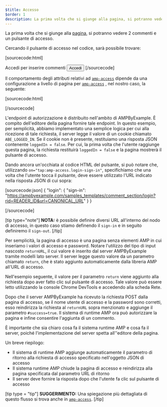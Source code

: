 ```yaml
---
$title: Accesso
$order: 1
description: La prima volta che si giunge alla pagina, si potranno vedere 2 commenti e un pulsante di accesso. Cercando il pulsante di accesso nel codice, sarà possibile trovare ...
---
```


La prima volta che si giunge alla [pagina](../../../../documentation/examples/previews/Comment_Section.html), si potranno vedere 2 commenti e un pulsante di accesso.

<amp-img src="/static/img/login-button.jpg" alt="Login button" height="290" width="300"></amp-img>

Cercando il pulsante di accesso nel codice, sarà possibile trovare:

[sourcecode:html] <span amp-access="NOT loggedIn" role="button" tabindex="0" amp-access-hide=""></span>

  <h>Accedi per inserire commenti</h>   <button on="tap:amp-access.login-sign-in" class="button-primary comment-button">Accedi</button>  [/sourcecode]

Il comportamento degli attributi relativi ad [`amp-access`](../../../../documentation/components/reference/amp-access.md) dipende da una configurazione a livello di pagina per [`amp-access`](../../../../documentation/components/reference/amp-access.md) , nel nostro caso, la seguente:

[sourcecode:html]

<script id="amp-access" type="application/json"><br>  {<br>    "authorization": "https://ampbyexample.com/samples_templates/comment_section/authorization?rid=READER_ID&url=CANONICAL_URL&ref=DOCUMENT_REFERRER&_=RANDOM",<br>    "noPingback": "true",<br>    "login": {<br>      "sign-in": "https://ampbyexample.com/samples_templates/comment_section/login?rid=READER_ID&url=CANONICAL_URL",<br>      "sign-out": "https://ampbyexample.com/samples_templates/comment_section/logout"<br>    },<br>    "authorizationFallbackResponse": {<br>      "error": true,<br>      "loggedIn": false<br>    }<br>  }<br></script>

[/sourcecode]

L'endpoint di autorizzazione è distribuito nell'ambito di AMPByExample. È compito dell'editore della pagina fornire tale endpoint. In questo esempio, per semplicità, abbiamo implementato una semplice logica per cui alla ricezione di tale richiesta, il server legge il valore di un cookie chiamato `ABE_LOGGED_IN`. Se il cookie non è presente, restituiamo una risposta JSON contenente `loggedIn = false`. Per cui, la prima volta che l'utente raggiunge questa pagina, la richiesta restituirà `loggedIn = false` e la pagina mostrerà il pulsante di accesso.

Dando ancora un'occhiata al codice HTML del pulsante, si può notare che, utilizzando `on="tap:amp-access.login-sign-in"`, specifichiamo che una volta che l'utente tocca il pulsante, deve essere utilizzato l'URL indicato nella risposta JSON di cui sopra:

[sourcecode:json] { "login": { "sign-in": "https://ampbyexample.com/samples_templates/comment_section/login?rid=READER_ID&url=CANONICAL_URL" } }

[/sourcecode]

[tip type="note"] **NOTA:** è possibile definire diversi URL all'interno del nodo di accesso, in questo caso stiamo definendo il `sign-in` e in seguito definiremo il `sign-out`. [/tip]

Per semplicità, la pagina di accesso è una pagina senza elementi AMP in cui inseriamo i valori di accesso e password. Notare l'utilizzo del tipo di input nascosto `returnURL`, il cui valore è inserito dal server AMPByExample tramite modelli lato server. Il server legge questo valore da un parametro chiamato `return`, che è stato aggiunto automaticamente dalla libreria AMP all'URL di accesso.

Nell'esempio seguente, il valore per il parametro `return` viene aggiunto alla richiesta dopo aver fatto clic sul pulsante di accesso. Tale valore può essere letto utilizzando la console Chrome DevTools e accedendo alla scheda Rete.

<amp-img src="/static/img/return-parameter.jpg" alt="Return parameter" height="150" width="600"></amp-img>

Dopo che il server AMPByExample ha ricevuto la richiesta POST dalla pagina di accesso, se il nome utente di accesso e la password sono corretti, esso reindirizza la richiesta al `returnURL` sopra menzionato e aggiunge il parametro `#success=true`. Il sistema di runtime AMP ora può autorizzare la pagina e infine consentire l'aggiunta di un commento.

È importante che sia chiaro cosa fa il sistema runtime AMP e cosa fa il server, poiché l'implementazione del server spetta  all''editore della pagina.

Un breve riepilogo:

- Il sistema di runtime AMP aggiunge automaticamente il parametro di ritorno alla richiesta di accesso specificato nell'oggetto JSON di accesso
- Il sistema runtime AMP chiude la pagina di accesso e reindirizza alla pagina specificata dal parametro URL di ritorno
- Il server deve fornire la risposta dopo che l'utente fa clic sul pulsante di accesso

[tip type = "tip"] **SUGGERIMENTO:** Una spiegazione più dettagliata di questo flusso si trova anche in [`amp-access`](../../../../documentation/components/reference/amp-access.md). [/tip]

